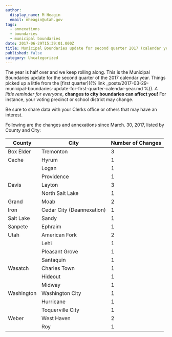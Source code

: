 ```yaml
---
author:
  display_name: M Heagin
  email: mheagin@utah.gov
tags:
  - annexations
  - boundaries
  - municipal boundaries
date: 2017-06-29T15:39:01.000Z
title: Municipal Boundaries update for second quarter 2017 (calendar year)
published: false
category: Uncategorized
---
```


The year is half over and we keep rolling along. This is the Municipal Boundaries update for the second quarter of the 2017 calendar year. Things picked up a little from the [first quarter]({% link _posts/2017-03-29-municipal-boundaries-update-for-first-quarter-calendar-year.md %}). _A little reminder for everyone_, **changes to city boundaries can affect you!** For instance, your voting precinct or school district may change.

Be sure to share data with your Clerks office or others that may have an interest.

Following are the changes and annexations since March. 30, 2017, listed by County and City:

| County     | City                      | Number of Changes |
| ---------- | ------------------------- | ----------------- |
| Box Elder  | Tremonton                 | 3                 |
| Cache      | Hyrum                     | 1                 |
|            | Logan                     | 1                 |
|            | Providence                | 1                 |
| Davis      | Layton                    | 3                 |
|            | North Salt Lake           | 1                 |
| Grand      | Moab                      | 2                 |
| Iron       | Cedar City (Deannexation) | 1                 |
| Salt Lake  | Sandy                     | 1                 |
| Sanpete    | Ephraim                   | 1                 |
| Utah       | American Fork             | 2                 |
|            | Lehi                      | 1                 |
|            | Pleasant Grove            | 1                 |
|            | Santaquin                 | 1                 |
| Wasatch    | Charles Town              | 1                 |
|            | Hideout                   | 1                 |
|            | Midway                    | 1                 |
| Washington | Washington City           | 1                 |
|            | Hurricane                 | 1                 |
|            | Toquerville City          | 1                 |
| Weber      | West Haven                | 2                 |
|            | Roy                       | 1                 |
